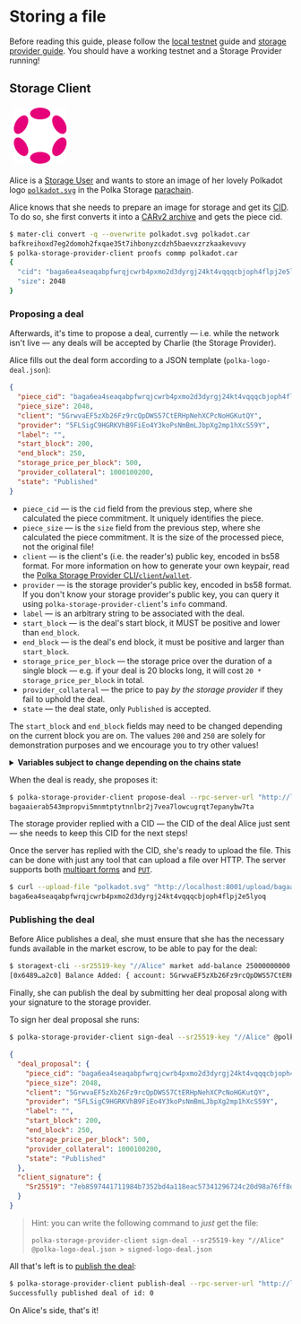 # Storing a file

<div class="warning">
Before reading this guide, please follow the <a href="./local-testnet.md">local testnet</a> guide and <a href="./storage-provider.md">storage provider guide</a>.
You should have a working testnet and a Storage Provider running!
</div>


## Storage Client
<img class="right" src="../images/polkadot.svg" alt="The Polkadot logo" style="height: 100px; padding: 4px 8px 4px;">

Alice is a [Storage User](../glossary.md#storage-user) and wants to store an image of her lovely Polkadot logo [`polkadot.svg`](../images/polkadot.svg) in the Polka Storage [parachain](../glossary.md#parachain).

Alice knows that she needs to prepare an image for storage and get its [CID](https://github.com/multiformats/cid).
To do so, she first converts it into a [CARv2 archive](https://ipld.io/specs/transport/car/carv2/) and gets the piece cid.

```bash
$ mater-cli convert -q --overwrite polkadot.svg polkadot.car
bafkreihoxd7eg2domoh2fxqae35t7ihbonyzcdzh5baevxzrzkaakevuvy
$ polka-storage-provider-client proofs commp polkadot.car
{
  "cid": "baga6ea4seaqabpfwrqjcwrb4pxmo2d3dyrgj24kt4vqqqcbjoph4flpj2e5lyoq",
  "size": 2048
}
```

### Proposing a deal

Afterwards, it's time to propose a deal, currently — i.e. while the network isn't live —
any deals will be accepted by Charlie (the Storage Provider).


Alice fills out the deal form according to a JSON template (`polka-logo-deal.json`):

```json
{
  "piece_cid": "baga6ea4seaqabpfwrqjcwrb4pxmo2d3dyrgj24kt4vqqqcbjoph4flpj2e5lyoq",
  "piece_size": 2048,
  "client": "5GrwvaEF5zXb26Fz9rcQpDWS57CtERHpNehXCPcNoHGKutQY",
  "provider": "5FLSigC9HGRKVhB9FiEo4Y3koPsNmBmLJbpXg2mp1hXcS59Y",
  "label": "",
  "start_block": 200,
  "end_block": 250,
  "storage_price_per_block": 500,
  "provider_collateral": 1000100200,
  "state": "Published"
}
```

* `piece_cid` — is the `cid` field from the previous step, where she calculated the piece commitment. It uniquely identifies the piece.
* `piece_size` — is the `size` field from the previous step, where she calculated the piece commitment. It is the size of the processed piece, not the original file!
* `client` — is the client's (i.e. the reader's) public key, encoded in bs58 format.
  For more information on how to generate your own keypair, read the [Polka Storage Provider CLI/`client`/`wallet`](../storage-provider-cli/client/wallet.md).
* `provider` — is the storage provider's public key, encoded in bs58 format.
  If you don't know your storage provider's public key, you can query it using `polka-storage-provider-client`'s `info` command.
* `label` — is an arbitrary string to be associated with the deal.
* `start_block` — is the deal's start block, it MUST be positive and lower than `end_block`.
* `end_block` — is the deal's end block, it must be positive and larger than `start_block`.
* `storage_price_per_block` — the storage price over the duration of a single block — e.g. if your deal is 20 blocks long, it will cost `20 * storage_price_per_block` in total.
* `provider_collateral` — the price to pay *by the storage provider* if they fail to uphold the deal.
* `state` — the deal state, only `Published` is accepted.


<div class="warning">

The `start_block` and `end_block` fields may need to be changed depending on the current block you are on.
The values `200` and `250` are solely for demonstration purposes and we encourage you to try other values!

</div>

<details>
<summary><b>Variables subject to change depending on the chains state</b></summary>

`start_block` - The start block must be <b>after</b> the current block. Check the polka storage node logs or use the polkadot.js UI for the current block and adjust the start_block value accordingly.

`end_block` - The end block can be 1800 blocks <!-- 180*MINUTES (10) --> ahead of the `start_block` **and** should be at least 50 blocks <!-- 5*MINUTES (10) --> ahead of `start_block`.

See the [Storage Provider Constants](../architecture/pallets/storage-provider.md#pallet-constants) and the [Market Constant](../architecture/pallets/market.md#constants) for more information about the configuration variables

</details>

When the deal is ready, she proposes it:

```bash
$ polka-storage-provider-client propose-deal --rpc-server-url "http://localhost:8000" "@polka-logo-deal.json"
bagaaierab543mpropvi5mnmtptytnnlbr2j7vea7lowcugrqt7epanybw7ta
```

The storage provider replied with a CID — the CID of the deal Alice just sent — she needs to keep this CID for the next steps!

Once the server has replied with the CID, she's ready to upload the file.
This can be done with just any tool that can upload a file over HTTP.
The server supports both [multipart forms](https://curl.se/docs/httpscripting.html#file-upload-post) and [`PUT`](https://curl.se/docs/httpscripting.html#put).

```bash
$ curl --upload-file "polkadot.svg" "http://localhost:8001/upload/bagaaierab543mpropvi5mnmtptytnnlbr2j7vea7lowcugrqt7epanybw7ta"
baga6ea4seaqabpfwrqjcwrb4pxmo2d3dyrgj24kt4vqqqcbjoph4flpj2e5lyoq
```

### Publishing the deal

Before Alice publishes a deal, she must ensure that she has the necessary funds available in the market escrow, to be able to pay for the deal:

```bash
$ storagext-cli --sr25519-key "//Alice" market add-balance 25000000000
[0x6489…a2c0] Balance Added: { account: 5GrwvaEF5zXb26Fz9rcQpDWS57CtERHpNehXCPcNoHGKutQY, amount: 25000000000 }
```

Finally, she can publish the deal by submitting her deal proposal along with your signature to the storage provider.

To sign her deal proposal she runs:

```bash
$ polka-storage-provider-client sign-deal --sr25519-key "//Alice" @polka-logo-deal.json
```

```json
{
  "deal_proposal": {
    "piece_cid": "baga6ea4seaqabpfwrqjcwrb4pxmo2d3dyrgj24kt4vqqqcbjoph4flpj2e5lyoq",
    "piece_size": 2048,
    "client": "5GrwvaEF5zXb26Fz9rcQpDWS57CtERHpNehXCPcNoHGKutQY",
    "provider": "5FLSigC9HGRKVhB9FiEo4Y3koPsNmBmLJbpXg2mp1hXcS59Y",
    "label": "",
    "start_block": 200,
    "end_block": 250,
    "storage_price_per_block": 500,
    "provider_collateral": 1000100200,
    "state": "Published"
  },
  "client_signature": {
    "Sr25519": "7eb8597441711984b7352bd4a118eac57341296724c20d98a76ff8d01ee64038f6a9881e492a98c3a190e7b600a8313d72e9f0edacb3e6df6b0b4507dabb9580"
  }
}
```

> Hint: you can write the following command to *just* get the file:
> ```
> polka-storage-provider-client sign-deal --sr25519-key "//Alice" @polka-logo-deal.json > signed-logo-deal.json
> ```

All that's left is to [publish the deal](../storage-provider-cli/client/index.md#publish-deal):

```bash
$ polka-storage-provider-client publish-deal --rpc-server-url "http://localhost:8000" @signed-logo-deal.json
Successfully published deal of id: 0
```

On Alice's side, that's it!
